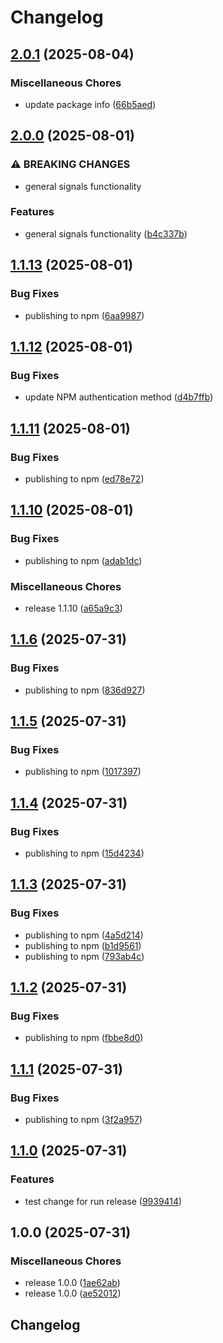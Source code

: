 # Changelog

## [2.0.1](https://github.com/Qsppl/class-signals/compare/v2.0.0...v2.0.1) (2025-08-04)


### Miscellaneous Chores

* update package info ([66b5aed](https://github.com/Qsppl/class-signals/commit/66b5aed3c7f90ea184441dc28c335077052e9e1b))

## [2.0.0](https://github.com/Qsppl/class-signals/compare/v1.1.13...v2.0.0) (2025-08-01)


### ⚠ BREAKING CHANGES

* general signals functionality

### Features

* general signals functionality ([b4c337b](https://github.com/Qsppl/class-signals/commit/b4c337b2fda651133cc24357f564497e079deb1a))

## [1.1.13](https://github.com/Qsppl/class-signals/compare/v1.1.12...v1.1.13) (2025-08-01)


### Bug Fixes

* publishing to npm ([6aa9987](https://github.com/Qsppl/class-signals/commit/6aa99875173f457ce7c949c43b0626716a0ea8b3))

## [1.1.12](https://github.com/Qsppl/class-signals/compare/v1.1.11...v1.1.12) (2025-08-01)


### Bug Fixes

* update NPM authentication method ([d4b7ffb](https://github.com/Qsppl/class-signals/commit/d4b7ffb70ee65ee2a48a53f683e0f8649aa78e8b))

## [1.1.11](https://github.com/Qsppl/class-signals/compare/v1.1.10...v1.1.11) (2025-08-01)


### Bug Fixes

* publishing to npm ([ed78e72](https://github.com/Qsppl/class-signals/commit/ed78e720b3f6b9c153fdb3bfeec909d0b2b64d49))

## [1.1.10](https://github.com/Qsppl/class-signals/compare/v1.1.6...v1.1.10) (2025-08-01)


### Bug Fixes

* publishing to npm ([adab1dc](https://github.com/Qsppl/class-signals/commit/adab1dc47758af0f5e833e5e44f05d5cfbf5fc2a))


### Miscellaneous Chores

* release 1.1.10 ([a65a9c3](https://github.com/Qsppl/class-signals/commit/a65a9c308a6752e7156facd8bce9b523f79542bf))

## [1.1.6](https://github.com/Qsppl/class-signals/compare/v1.1.5...v1.1.6) (2025-07-31)


### Bug Fixes

* publishing to npm ([836d927](https://github.com/Qsppl/class-signals/commit/836d927dd667f4ff42633f3b8730e06a059eab95))

## [1.1.5](https://github.com/Qsppl/class-signals/compare/v1.1.4...v1.1.5) (2025-07-31)


### Bug Fixes

* publishing to npm ([1017397](https://github.com/Qsppl/class-signals/commit/1017397a757a5f57601da99acaac7de78f2a93dd))

## [1.1.4](https://github.com/Qsppl/class-signals/compare/v1.1.3...v1.1.4) (2025-07-31)


### Bug Fixes

* publishing to npm ([15d4234](https://github.com/Qsppl/class-signals/commit/15d4234f2d71ac9c0e46d6a199f16af7cc4c72b8))

## [1.1.3](https://github.com/Qsppl/class-signals/compare/v1.1.2...v1.1.3) (2025-07-31)


### Bug Fixes

* publishing to npm ([4a5d214](https://github.com/Qsppl/class-signals/commit/4a5d214a85d0ba50a31feca43f0a85a91ae5237d))
* publishing to npm ([b1d9561](https://github.com/Qsppl/class-signals/commit/b1d9561a250d81e6baafe473f997af63dc3ca3d6))
* publishing to npm ([793ab4c](https://github.com/Qsppl/class-signals/commit/793ab4cb35806ad9f493a397ca52fa1bc0976b08))

## [1.1.2](https://github.com/Qsppl/class-signals/compare/v1.1.1...v1.1.2) (2025-07-31)


### Bug Fixes

* publishing to npm ([fbbe8d0](https://github.com/Qsppl/class-signals/commit/fbbe8d0e6353f3c268a387928c0e1c26d4c24403))

## [1.1.1](https://github.com/Qsppl/class-signals/compare/v1.1.0...v1.1.1) (2025-07-31)


### Bug Fixes

* publishing to npm ([3f2a957](https://github.com/Qsppl/class-signals/commit/3f2a9575689f38176e4126cc198100a6df21e06a))

## [1.1.0](https://github.com/Qsppl/class-signals/compare/v1.0.0...v1.1.0) (2025-07-31)


### Features

* test change for run release ([9939414](https://github.com/Qsppl/class-signals/commit/99394147b5b302e891973ba53b618a0c50648dae))

## 1.0.0 (2025-07-31)


### Miscellaneous Chores

* release 1.0.0 ([1ae62ab](https://github.com/Qsppl/class-signals/commit/1ae62abbd32ec6638169d6f73b0966347c8718e4))
* release 1.0.0 ([ae52012](https://github.com/Qsppl/class-signals/commit/ae5201244f103da52c08355789b24c7c7c5e59ba))

## Changelog
